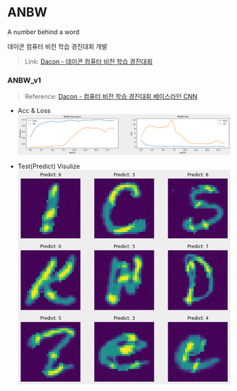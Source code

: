 # ANBW
A number behind a word

데이콘 컴퓨터 비전 학습 경진대회 개발
> Link: [Dacon - 데이콘 컴퓨터 비전 학습 경진대회](https://dacon.io/competitions/official/235626/overview/description)

### ANBW_v1

> Reference: [Dacon - 컴퓨터 비전 학습 경진대회 베이스라인 CNN](https://dacon.io/competitions/official/235626/codeshare/1555?page=1&dtype=recent)

- Acc & Loss 
![](./img/ANBWv1_acc_loss.png)

- Test(Predict) Visulize 
![](./img/test_visualize.png)
